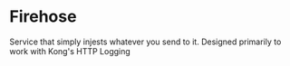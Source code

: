 # Firehose
Service that simply injests whatever you send to it. Designed primarily to work with Kong's HTTP Logging
